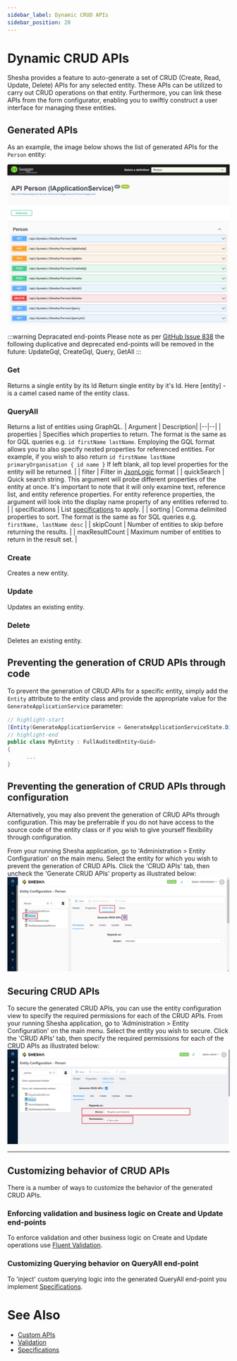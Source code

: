 ```yaml
---
sidebar_label: Dynamic CRUD APIs
sidebar_position: 20
---
```


# Dynamic CRUD APIs

Shesha provides a feature to auto-generate a set of CRUD (Create, Read, Update, Delete) APIs for any selected entity. These APIs can be utilized to carry out CRUD operations on that entity. Furthermore, you can link these APIs from the form configurator, enabling you to swiftly construct a user interface for managing these entities.

## Generated APIs

As an example, the image below shows the list of generated APIs for the `Person` entity:

![Image](./images/crud-apis-swagger.jpg)

:::warning Depracated end-points
Please note as per [GitHub Issue 838](https://github.com/shesha-io/shesha-framework/issues/838) the following duplicative and deprecated end-points will be removed in the future: UpdateGql, CreateGql, Query, GetAll
:::

### Get

Returns a single entity by its Id
Return single entity by it's Id. Here [entity] - is a camel cased name of the entity class.

### QueryAll

Returns a list of entities using GraphQL.
| Argument | Description|
|--|--|
| properties | Specifies which properties to return. The format is the same as for GQL queries e.g. `id firstName lastName`. Employing the GQL format allows you to also specify nested properties for referenced entities. For example, if you wish to also return `id firstName lastName primaryOrganisation { id name }` If left blank, all top level properties for the entity will be returned. |
| filter | Filter in [JsonLogic](https://jsonlogic.com/) format |
| quickSearch | Quick search string. This argument will probe different properties of the entity at once. It's important to note that it will only examine text, reference list, and entity reference properties. For entity reference properties, the argument will look into the display name property of any entities referred to. |
| specifications | List [specifications](/docs/fundamentals/specifications) to apply. |
| sorting | Comma delimited properties to sort. The format is the same as for SQL queries e.g. `firstName, lastName desc` |
| skipCount | Number of entities to skip before returning the results. |
| maxResultCount | Maximum number of entities to return in the result set. |

### Create

Creates a new entity.

### Update

Updates an existing entity.

### Delete

Deletes an existing entity.

## Preventing the generation of CRUD APIs through code

To prevent the generation of CRUD APIs for a specific entity, simply add the `Entity` attribute to the entity class and provide the appropriate value for the `GenerateApplicationService` parameter:

```csharp
// highlight-start
[Entity(GenerateApplicationService = GenerateApplicationServiceState.DisableGenerateApplicationService)]
// highlight-end
public class MyEntity : FullAuditedEntity<Guid>
{
      ...
}
```

## Preventing the generation of CRUD APIs through configuration

Alternatively, you may also prevent the generation of CRUD APIs through configuration. This may be preferrable if you do not have access to the source code of the entity class or if you wish to give yourself flexibility through configuration.

From your running Shesha application, go to 'Administration > Entity Configuration' on the main menu. Select the entity for which you wish to prevent the generation of CRUD APIs. Click the 'CRUD APIs' tab, then uncheck the 'Generate CRUD APIs' property as illustrated below:
![Image](./images/crud-apis-entityconfigurator-generate.jpg)

## Securing CRUD APIs

To secure the generated CRUD APIs, you can use the entity configuration view to specify the required permissions for each of the CRUD APIs.
From your running Shesha application, go to 'Administration > Entity Configuration' on the main menu. Select the entity you wish to secure. Click the 'CRUD APIs' tab, then specify the required permissions for each of the CRUD APIs as illustrated below:
![Image](./images/crud-apis-entityconfigurator-permissions.jpg)

---

## Customizing behavior of CRUD APIs

There is a number of ways to customize the behavior of the generated CRUD APIs.

### Enforcing validation and business logic on Create and Update end-points

To enforce validation and other business logic on Create and Update operations use [Fluent Validation](/docs/fundamentals/validation#applying-validation-on-auto-generated-crud-apis).

### Customizing Querying behavior on QueryAll end-point

To 'inject' custom querying logic into the generated QueryAll end-point you implement [Specifications](/docs/fundamentals/specifications).

[//]: # "### Customizing Quick Search behavior"
[//]: # "To customize the Quick Search behvior you can implement ??? need to describe way to utilise a custom IQuickSearcher."

# See Also

- [Custom APIs](/docs/back-end-basics/custom-apis)
- [Validation](/docs/fundamentals/validation)
- [Specifications](/docs/fundamentals/specifications)
